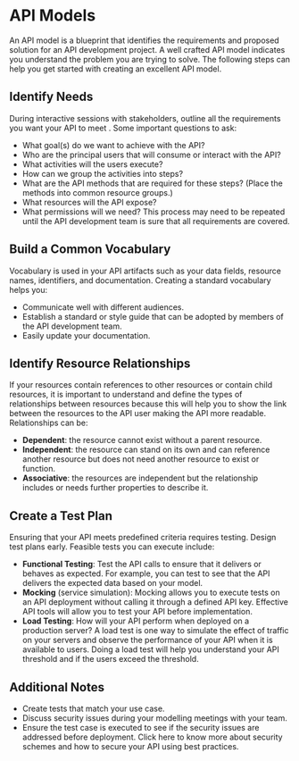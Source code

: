 # API Models
An API model is a blueprint that identifies the requirements and proposed solution for an API development project. A well crafted API model indicates you understand the problem you are trying to solve. The following steps can help you get started with creating an excellent API model.

## Identify Needs  
During interactive sessions with stakeholders, outline all the requirements you want your API to meet . Some important questions to ask: 
- What goal(s) do we want to achieve with the API?
- Who are the principal users that will consume or interact with the API?
- What activities will the users execute?
- How can we group the activities into steps?
- What are the API methods that are required for these steps? (Place the methods into common resource groups.)
- What resources will the API expose? 
- What permissions will we need? 
This process may need to be repeated until the API development team is sure that all requirements are covered.

## Build a Common Vocabulary 
Vocabulary is used in your API artifacts such as your data fields, resource names, identifiers, and documentation. Creating a standard vocabulary helps you:
- Communicate well with different audiences. 
- Establish a standard or style guide  that can be adopted by members of the API development team.
- Easily update your documentation.

## Identify Resource Relationships 
If your resources contain references to other resources or contain child resources, it is important to understand and define the types of relationships between resources because this will help you to show the link between the resources to the API user making the API more readable. Relationships can be:
- **Dependent**: the resource cannot exist without a parent resource.
- **Independent**: the resource can stand on its own and can reference another resource but does not need another resource to exist or function.
- **Associative**: the resources are independent but the relationship includes or needs further properties to describe it.

## Create a Test Plan
Ensuring that your API meets predefined criteria requires testing. Design test plans early. Feasible tests you can execute include:
- **Functional Testing**:  Test the API calls to ensure that it delivers or behaves as expected.  For example, you can test to see that the API delivers the expected data based on your model.
- **Mocking** (service simulation): Mocking allows you to execute tests on an API deployment without calling it through a defined API key.  Effective API tools will allow you to test your API before implementation.
- **Load Testing**: How will your API perform when deployed on a production server? A load test is one way to simulate the effect of traffic on your servers and observe the performance of your API when it is available to users. Doing a load test will help you understand your API threshold and if the users exceed the threshold.

## Additional Notes
- Create tests that match your use case. 
- Discuss security issues during your modelling meetings with your team.
- Ensure the test case is executed to see if the security issues are addressed before deployment. Click here to know more about security schemes and how to secure your API using best practices. 


